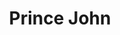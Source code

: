 ---
pid: ch653
title: Prince John
location_transcription: Lobby of liberty Place
coordinates: "[-75.1699458, 39.9520161]"
zipcode: '19124'
gen_neighborhood: North Philadelphia
neighborhood: Juniata,Frankford,Feltonville
outside_phl: 
age: '21'
age_range: 20-29
instagram: 
image_file_name: ch_653.jpg
proposal_transcription: We try so hard in this city to make the “tourist” spaces beautiful.
  We pour tons of resources into it – ut what about the people who actually live here?
  I want something that shows what the tourists don’t see. Something that makes people
  question what we spend our money on.
topic: Inclusivity,Inequality,Social Justice
topic_summary: 0, 0, 0, 0, 0
type: Other No Form
keywords_other: 
credit: 
image_labels: Wrecking ball, fence, castle
twitter: 
facebook: 
permalink: "/monuments/ch653/"
layout: item-page
---